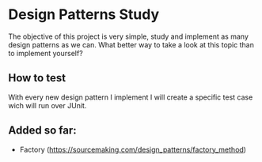 # Design Patterns Study
The objective of this project is very simple, study and implement as many design patterns as we can.
What better way to take a look at this topic than to implement yourself?

## How to test
With every new design pattern I implement I will create a specific test case wich will run over JUnit.

## Added so far:
- Factory (https://sourcemaking.com/design_patterns/factory_method)
